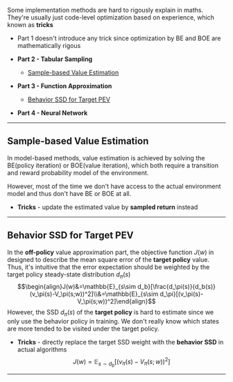 Some implementation methods are hard to rigously explain in maths. They're usually just code-level optimization based on experience, which known as **tricks**

+ Part 1 doesn't introduce any trick since optimization by BE and BOE are mathematically rigous

+ **Part 2 - Tabular Sampling**
	+ [Sample-based Value Estimation](#Sample-based%20Value%20Estimation)
+ **Part 3 - Function Approximation**
	+ [Behavior SSD for Target PEV](#Behavior%20SSD%20for%20Target%20PEV)


+ **Part 4 - Neural Network**


---
## Sample-based Value Estimation

In model-based methods, value estimation is achieved by solving the BE(policy iteration) or BOE(value iteration), which both require a transition and reward probability model of the environment. 

However, most of the time we don't have access to the actual environment model and thus don't have BE or BOE at all.

+ **Tricks** - update the estimated value by **sampled return** instead


---
## Behavior SSD for Target PEV

In the **off-policy** value approximation part, the objective function $J(w)$ in designed to describe the mean square error of the **target policy** value. Thus, it's intuitive that the error expectation should be weighted by the target policy steady-state distribution $d_\pi(s)$
$$\begin{align}J(w)&=\mathbb{E}_{s\sim d_b}[\frac{d_\pi(s)}{d_b(s)}(v_\pi(s)-V_\pi(s;w))^2]\\&=\mathbb{E}_{s\sim d_\pi}[(v_\pi(s)-V_\pi(s;w))^2]\end{align}$$
However, the SSD $d_\pi(s)$ of the **target policy** is hard to estimate since we only use the behavior policy in training. We don't really know which states are more tended to be visited under the target policy. 

+ **Tricks** - directly replace the target SSD weight with the **behavior SSD** in actual algorithms
$$J(w)=\mathbb{E}_{s\sim d_b}[(v_\pi(s)-V_\pi(s;w))^2]$$

---
## 